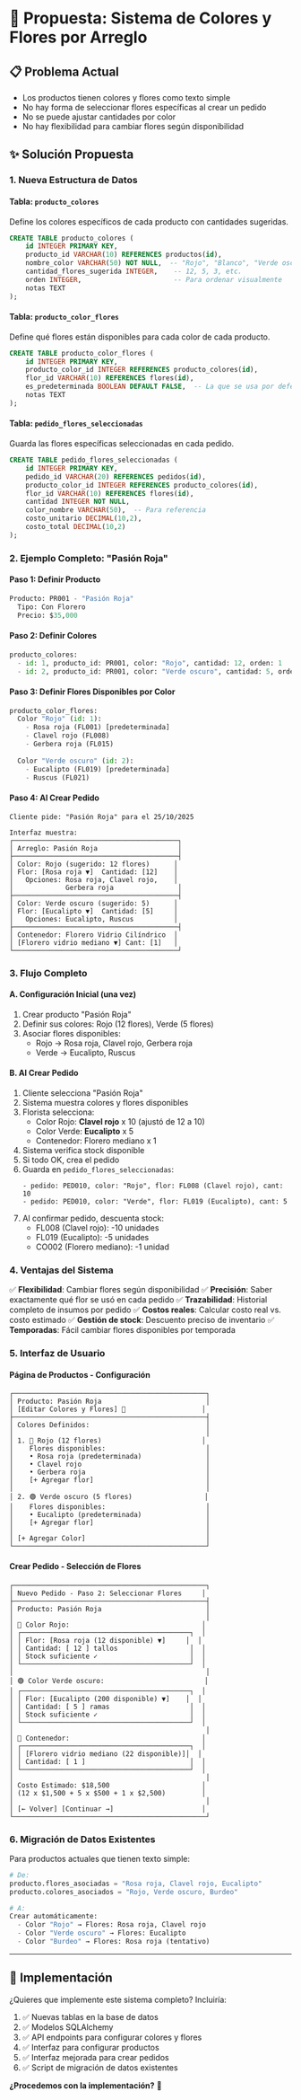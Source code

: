 # 🎨 Propuesta: Sistema de Colores y Flores por Arreglo

## 📋 Problema Actual

- Los productos tienen colores y flores como texto simple
- No hay forma de seleccionar flores específicas al crear un pedido
- No se puede ajustar cantidades por color
- No hay flexibilidad para cambiar flores según disponibilidad

## ✨ Solución Propuesta

### 1. Nueva Estructura de Datos

#### Tabla: `producto_colores`
Define los colores específicos de cada producto con cantidades sugeridas.

```sql
CREATE TABLE producto_colores (
    id INTEGER PRIMARY KEY,
    producto_id VARCHAR(10) REFERENCES productos(id),
    nombre_color VARCHAR(50) NOT NULL,  -- "Rojo", "Blanco", "Verde oscuro"
    cantidad_flores_sugerida INTEGER,    -- 12, 5, 3, etc.
    orden INTEGER,                       -- Para ordenar visualmente
    notas TEXT
);
```

#### Tabla: `producto_color_flores`
Define qué flores están disponibles para cada color de cada producto.

```sql
CREATE TABLE producto_color_flores (
    id INTEGER PRIMARY KEY,
    producto_color_id INTEGER REFERENCES producto_colores(id),
    flor_id VARCHAR(10) REFERENCES flores(id),
    es_predeterminada BOOLEAN DEFAULT FALSE,  -- La que se usa por defecto
    notas TEXT
);
```

#### Tabla: `pedido_flores_seleccionadas`
Guarda las flores específicas seleccionadas en cada pedido.

```sql
CREATE TABLE pedido_flores_seleccionadas (
    id INTEGER PRIMARY KEY,
    pedido_id VARCHAR(20) REFERENCES pedidos(id),
    producto_color_id INTEGER REFERENCES producto_colores(id),
    flor_id VARCHAR(10) REFERENCES flores(id),
    cantidad INTEGER NOT NULL,
    color_nombre VARCHAR(50),  -- Para referencia
    costo_unitario DECIMAL(10,2),
    costo_total DECIMAL(10,2)
);
```

### 2. Ejemplo Completo: "Pasión Roja"

#### Paso 1: Definir Producto
```python
Producto: PR001 - "Pasión Roja"
  Tipo: Con Florero
  Precio: $35,000
```

#### Paso 2: Definir Colores
```python
producto_colores:
  - id: 1, producto_id: PR001, color: "Rojo", cantidad: 12, orden: 1
  - id: 2, producto_id: PR001, color: "Verde oscuro", cantidad: 5, orden: 2
```

#### Paso 3: Definir Flores Disponibles por Color
```python
producto_color_flores:
  Color "Rojo" (id: 1):
    - Rosa roja (FL001) [predeterminada]
    - Clavel rojo (FL008)
    - Gerbera roja (FL015)
  
  Color "Verde oscuro" (id: 2):
    - Eucalipto (FL019) [predeterminada]
    - Ruscus (FL021)
```

#### Paso 4: Al Crear Pedido
```
Cliente pide: "Pasión Roja" para el 25/10/2025

Interfaz muestra:
┌─────────────────────────────────────────┐
│ Arreglo: Pasión Roja                    │
├─────────────────────────────────────────┤
│ Color: Rojo (sugerido: 12 flores)      │
│ Flor: [Rosa roja ▼]  Cantidad: [12]    │
│   Opciones: Rosa roja, Clavel rojo,    │
│             Gerbera roja                │
├─────────────────────────────────────────┤
│ Color: Verde oscuro (sugerido: 5)      │
│ Flor: [Eucalipto ▼]  Cantidad: [5]     │
│   Opciones: Eucalipto, Ruscus          │
├─────────────────────────────────────────┤
│ Contenedor: Florero Vidrio Cilíndrico  │
│ [Florero vidrio mediano ▼] Cant: [1]   │
└─────────────────────────────────────────┘
```

### 3. Flujo Completo

#### A. Configuración Inicial (una vez)
1. Crear producto "Pasión Roja"
2. Definir sus colores: Rojo (12 flores), Verde (5 flores)
3. Asociar flores disponibles:
   - Rojo → Rosa roja, Clavel rojo, Gerbera roja
   - Verde → Eucalipto, Ruscus

#### B. Al Crear Pedido
1. Cliente selecciona "Pasión Roja"
2. Sistema muestra colores y flores disponibles
3. Florista selecciona:
   - Color Rojo: **Clavel rojo** x 10 (ajustó de 12 a 10)
   - Color Verde: **Eucalipto** x 5
   - Contenedor: Florero mediano x 1
4. Sistema verifica stock disponible
5. Si todo OK, crea el pedido
6. Guarda en `pedido_flores_seleccionadas`:
   ```
   - pedido: PED010, color: "Rojo", flor: FL008 (Clavel rojo), cant: 10
   - pedido: PED010, color: "Verde", flor: FL019 (Eucalipto), cant: 5
   ```
7. Al confirmar pedido, descuenta stock:
   - FL008 (Clavel rojo): -10 unidades
   - FL019 (Eucalipto): -5 unidades
   - CO002 (Florero mediano): -1 unidad

### 4. Ventajas del Sistema

✅ **Flexibilidad**: Cambiar flores según disponibilidad
✅ **Precisión**: Saber exactamente qué flor se usó en cada pedido
✅ **Trazabilidad**: Historial completo de insumos por pedido
✅ **Costos reales**: Calcular costo real vs. costo estimado
✅ **Gestión de stock**: Descuento preciso de inventario
✅ **Temporadas**: Fácil cambiar flores disponibles por temporada

### 5. Interfaz de Usuario

#### Página de Productos - Configuración
```
┌────────────────────────────────────────────────┐
│ Producto: Pasión Roja                          │
│ [Editar Colores y Flores] 🎨                   │
├────────────────────────────────────────────────┤
│ Colores Definidos:                             │
│                                                │
│ 1. 🔴 Rojo (12 flores)                         │
│    Flores disponibles:                         │
│    • Rosa roja (predeterminada)                │
│    • Clavel rojo                               │
│    • Gerbera roja                              │
│    [+ Agregar flor]                            │
│                                                │
│ 2. 🟢 Verde oscuro (5 flores)                  │
│    Flores disponibles:                         │
│    • Eucalipto (predeterminada)                │
│    [+ Agregar flor]                            │
│                                                │
│ [+ Agregar Color]                              │
└────────────────────────────────────────────────┘
```

#### Crear Pedido - Selección de Flores
```
┌────────────────────────────────────────────────┐
│ Nuevo Pedido - Paso 2: Seleccionar Flores     │
├────────────────────────────────────────────────┤
│ Producto: Pasión Roja                          │
│                                                │
│ 🔴 Color Rojo:                                 │
│ ┌──────────────────────────────────────────┐  │
│ │ Flor: [Rosa roja (12 disponible) ▼]     │  │
│ │ Cantidad: [ 12 ] tallos                  │  │
│ │ Stock suficiente ✓                       │  │
│ └──────────────────────────────────────────┘  │
│                                                │
│ 🟢 Color Verde oscuro:                         │
│ ┌──────────────────────────────────────────┐  │
│ │ Flor: [Eucalipto (200 disponible) ▼]    │  │
│ │ Cantidad: [ 5 ] ramas                    │  │
│ │ Stock suficiente ✓                       │  │
│ └──────────────────────────────────────────┘  │
│                                                │
│ 🏺 Contenedor:                                 │
│ ┌──────────────────────────────────────────┐  │
│ │ [Florero vidrio mediano (22 disponible)]│  │
│ │ Cantidad: [ 1 ]                          │  │
│ └──────────────────────────────────────────┘  │
│                                                │
│ Costo Estimado: $18,500                       │
│ (12 x $1,500 + 5 x $500 + 1 x $2,500)         │
│                                                │
│ [← Volver] [Continuar →]                      │
└────────────────────────────────────────────────┘
```

### 6. Migración de Datos Existentes

Para productos actuales que tienen texto simple:
```python
# De:
producto.flores_asociadas = "Rosa roja, Clavel rojo, Eucalipto"
producto.colores_asociados = "Rojo, Verde oscuro, Burdeo"

# A:
Crear automáticamente:
  - Color "Rojo" → Flores: Rosa roja, Clavel rojo
  - Color "Verde oscuro" → Flores: Eucalipto
  - Color "Burdeo" → Flores: Rosa roja (tentativo)
```

---

## 🚀 Implementación

¿Quieres que implemente este sistema completo? Incluiría:

1. ✅ Nuevas tablas en la base de datos
2. ✅ Modelos SQLAlchemy
3. ✅ API endpoints para configurar colores y flores
4. ✅ Interfaz para configurar productos
5. ✅ Interfaz mejorada para crear pedidos
6. ✅ Script de migración de datos existentes

**¿Procedemos con la implementación?** 🌸

